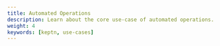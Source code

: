 ```yaml
---
title: Automated Operations
description: Learn about the core use-case of automated operations.
weight: 4
keywords: [keptn, use-cases]
---
```

